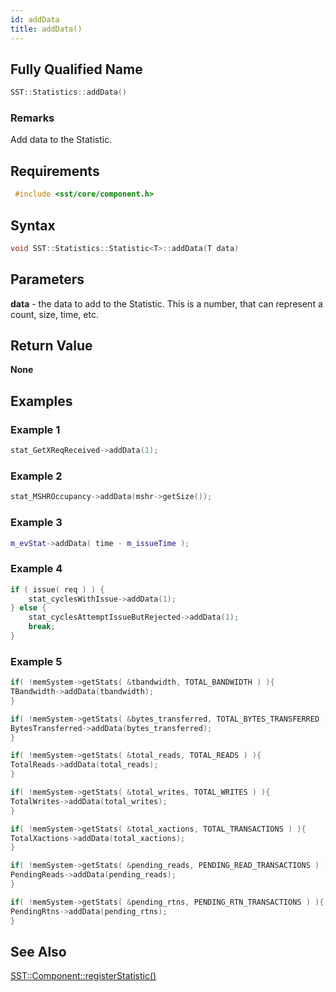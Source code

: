 ```yaml
---
id: addData
title: addData()
---
```

## Fully Qualified Name
```cpp
SST::Statistics::addData()
```

### Remarks
Add data to the Statistic.

## Requirements

```cpp
 #include <sst/core/component.h>
```

## Syntax

```cpp
void SST::Statistics::Statistic<T>::addData(T data)
```

## Parameters

**data** - the data to add to the Statistic. This is a number, that can represent a count, size, time, etc.

## Return Value

**None**

## Examples

### Example 1
```cpp
stat_GetXReqReceived->addData(1);
```

### Example 2
```cpp
stat_MSHROccupancy->addData(mshr->getSize());
```

### Example 3
```cpp
m_evStat->addData( time - m_issueTime );
```

### Example 4
```cpp
if ( issue( req ) ) {
    stat_cyclesWithIssue->addData(1);
} else {
    stat_cyclesAttemptIssueButRejected->addData(1);
    break;
}
```


### Example 5
```cpp
if( !memSystem->getStats( &tbandwidth, TOTAL_BANDWIDTH ) ){
TBandwidth->addData(tbandwidth);
}

if( !memSystem->getStats( &bytes_transferred, TOTAL_BYTES_TRANSFERRED ) ){
BytesTransferred->addData(bytes_transferred);
}

if( !memSystem->getStats( &total_reads, TOTAL_READS ) ){
TotalReads->addData(total_reads);
}

if( !memSystem->getStats( &total_writes, TOTAL_WRITES ) ){
TotalWrites->addData(total_writes);
}

if( !memSystem->getStats( &total_xactions, TOTAL_TRANSACTIONS ) ){
TotalXactions->addData(total_xactions);
}

if( !memSystem->getStats( &pending_reads, PENDING_READ_TRANSACTIONS ) ){
PendingReads->addData(pending_reads);
}

if( !memSystem->getStats( &pending_rtns, PENDING_RTN_TRANSACTIONS ) ){
PendingRtns->addData(pending_rtns);
}
```

## See Also

[SST::Component::registerStatistic()](cpp/component/registerStatistic.md)